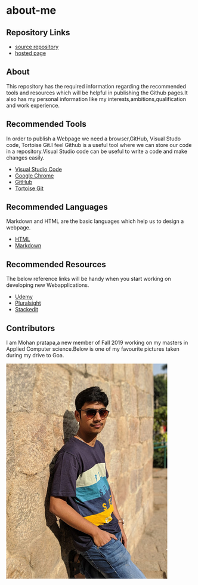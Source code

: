 # about-me

## Repository Links
- [source repository](https://github.com/mohanpratapa/about-me)
- [hosted page](https://mohanpratapa.github.io/about-me/)

## About
This repository has the required information regarding the recommended tools and resources which will be helpful in publishing the Github pages.It also has my personal information like my interests,ambitions,qualification and work experience.

## Recommended Tools
In order to publish a Webpage we need a browser,GitHub, Visual Studo code, Tortoise Git.I feel Github is a useful tool where we can store our code in a repository.Visual Studio code can be useful to write a code and make changes easily.
- [Visual Studio Code](https://code.visualstudio.com/docs)
- [Google Chrome](https://www.google.com/chrome/)
- [GitHub](https://github.com/)
- [Tortoise Git](https://tortoisegit.org/)

## Recommended Languages
Markdown and HTML are the basic languages which help us to design a webpage.
- [HTML](https://www.codecademy.com/learn/learn-html)
- [Markdown](https://www.markdownguide.org/getting-started/)

## Recommended Resources
The below reference links will be handy when you start working on developing new Webapplications.
- [Udemy](https://www.udemy.com/)
- [Pluralsight](https://www.pluralsight.com/)
- [Stackedit](https://stackedit.io/)

## Contributors
I am Mohan pratapa,a new member of Fall 2019 working on my masters in Applied Computer science.Below is one of my favourite pictures taken during my drive to Goa.

![Mohan](Mohan.jpg)



